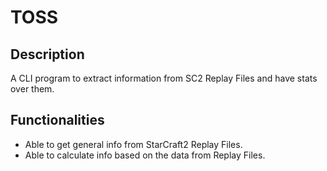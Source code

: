 # TOSS

## Description
A CLI program to extract information from SC2 Replay Files and have stats over them.

## Functionalities
+ Able to get general info from StarCraft2 Replay Files.
+ Able to calculate info based on the data from Replay Files.